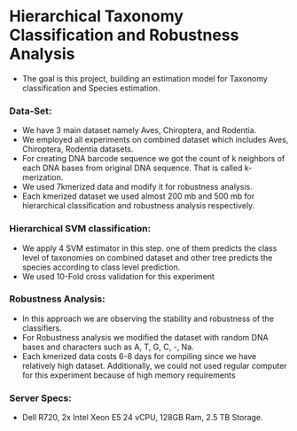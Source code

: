 # Hierarchical Taxonomy Classification and Robustness Analysis
- The goal is this project, building an estimation model for Taxonomy classification and Species estimation.

### Data-Set:
- We have 3 main dataset namely Aves, Chiroptera, and Rodentia.
- We employed all experiments on combined dataset which includes Aves, Chiroptera, Rodentia datasets.
- For creating DNA barcode sequence we got the count of k neighbors of each DNA bases from original DNA sequence. That is called k-merization.
- We used 7kmerized data and modify it for robustness analysis.
- Each kmerized dataset we used almost 200 mb and 500 mb for hierarchical classification and robustness analysis respectively.

### Hierarchical SVM classification:
- We apply 4 SVM estimator in this step. one of them predicts the class level of taxonomies on combined dataset and other tree predicts the species according to class level prediction.
- We used 10-Fold cross validation for this experiment

### Robustness Analysis:
- In this approach we are observing the stability and robustness of the classifiers.
- For Robustness analysis we modified the dataset with random DNA bases and characters such as A, T, G, C, -, Na.
- Each kmerized data costs 6-8 days for compiling since we have relatively high dataset. Additionally, we could not used regular computer for this experiment because of high memory requirements

### Server Specs:
- Dell R720, 2x Intel Xeon E5 24 vCPU, 128GB Ram, 2.5 TB Storage.

